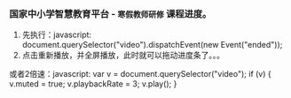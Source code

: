 ### 国家中小学智慧教育平台 - `寒假教师研修` 课程进度。
1. 先执行：javascript: document.querySelector("video").dispatchEvent(new Event("ended"));
2. 点击重新播放，并全屏播放，此时就可以拖动进度条了。。。

或者2倍速：javascript: var v = document.querySelector("video"); if (v) { v.muted = true; v.playbackRate = 3; v.play(); }